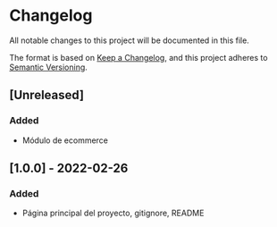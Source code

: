 # Changelog
All notable changes to this project will be documented in this file.

The format is based on [Keep a Changelog](https://keepachangelog.com/en/1.0.0/),
and this project adheres to [Semantic Versioning](https://semver.org/spec/v2.0.0.html).

## [Unreleased]
### Added
- Módulo de ecommerce 

## [1.0.0] - 2022-02-26

### Added
- Página principal del proyecto, gitignore, README